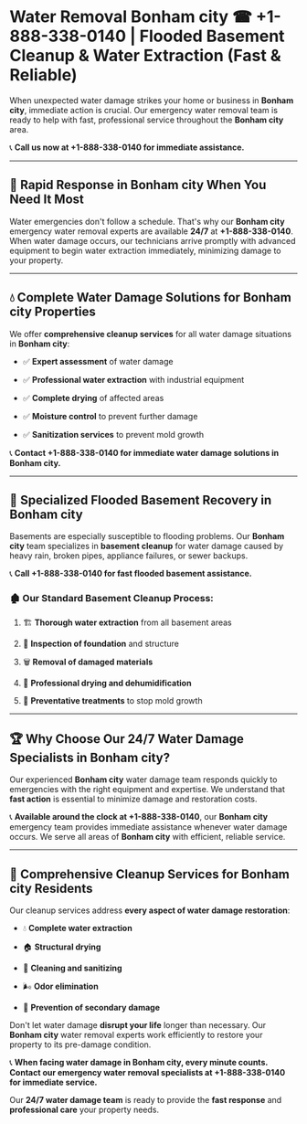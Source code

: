 # Water Removal Bonham city ☎ +1-888-338-0140 | Flooded Basement Cleanup & Water Extraction (Fast & Reliable)

When unexpected water damage strikes your home or business in **Bonham city**, immediate action is crucial. Our emergency water removal team is ready to help with fast, professional service throughout the **Bonham city** area. 

📞 **Call us now at +1-888-338-0140 for immediate assistance.**
---
## 🚀 Rapid Response in Bonham city When You Need It Most
Water emergencies don't follow a schedule. That's why our **Bonham city** emergency water removal experts are available **24/7** at **+1-888-338-0140**. When water damage occurs, our technicians arrive promptly with advanced equipment to begin water extraction immediately, minimizing damage to your property.
---
## 💧 Complete Water Damage Solutions for Bonham city Properties
We offer **comprehensive cleanup services** for all water damage situations in **Bonham city**:
- ✅ **Expert assessment** of water damage  
- ✅ **Professional water extraction** with industrial equipment  
- ✅ **Complete drying** of affected areas  
- ✅ **Moisture control** to prevent further damage  
- ✅ **Sanitization services** to prevent mold growth  
📞 **Contact +1-888-338-0140 for immediate water damage solutions in Bonham city.**
---
## 🌊 Specialized Flooded Basement Recovery in Bonham city
Basements are especially susceptible to flooding problems. Our **Bonham city** team specializes in **basement cleanup** for water damage caused by heavy rain, broken pipes, appliance failures, or sewer backups. 
📞 **Call +1-888-338-0140 for fast flooded basement assistance.**
### 🏚️ Our Standard Basement Cleanup Process:
1. 🏗️ **Thorough water extraction** from all basement areas  
2. 🔎 **Inspection of foundation** and structure  
3. 🗑️ **Removal of damaged materials**  
4. 💨 **Professional drying and dehumidification**  
5. 🚫 **Preventative treatments** to stop mold growth  
---
## 🏆 Why Choose Our 24/7 Water Damage Specialists in Bonham city?
Our experienced **Bonham city** water damage team responds quickly to emergencies with the right equipment and expertise. We understand that **fast action** is essential to minimize damage and restoration costs.
📞 **Available around the clock at +1-888-338-0140**, our **Bonham city** emergency team provides immediate assistance whenever water damage occurs. We serve all areas of **Bonham city** with efficient, reliable service.
---
## 🧹 Comprehensive Cleanup Services for Bonham city Residents
Our cleanup services address **every aspect of water damage restoration**:
- 💧 **Complete water extraction**  
- 🏠 **Structural drying**  
- 🧼 **Cleaning and sanitizing**  
- 🌬️ **Odor elimination**  
- 🚫 **Prevention of secondary damage**  
Don't let water damage **disrupt your life** longer than necessary. Our **Bonham city** water removal experts work efficiently to restore your property to its pre-damage condition.
📞 **When facing water damage in Bonham city, every minute counts. Contact our emergency water removal specialists at +1-888-338-0140 for immediate service.**
Our **24/7 water damage team** is ready to provide the **fast response** and **professional care** your property needs.
